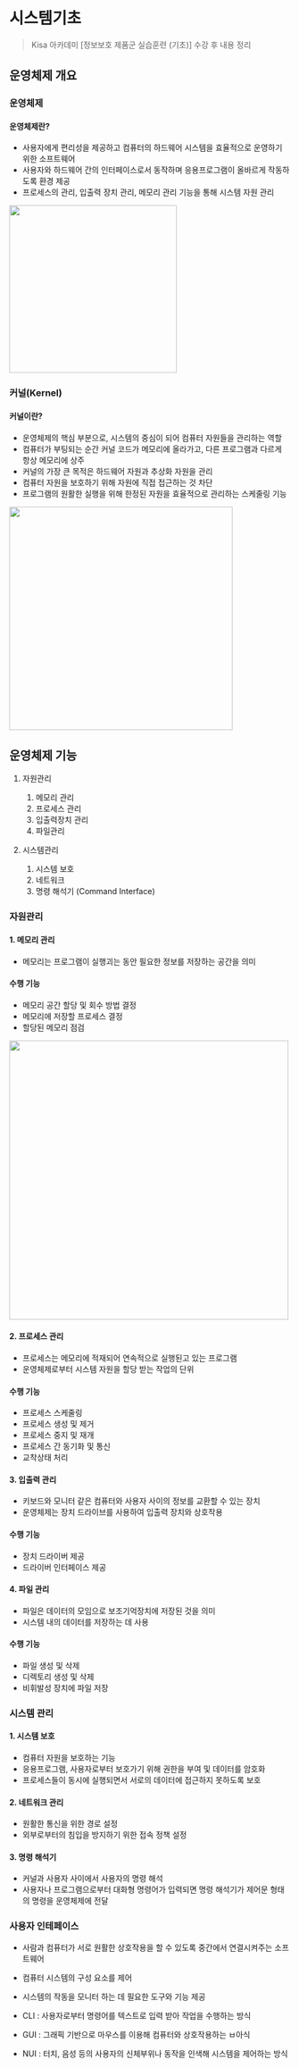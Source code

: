 # 시스템기초

> Kisa 아카데미 [정보보호 제품군 실습훈련 (기초)] 수강 후 내용 정리

## 운영체제 개요

### 운영체제

#### 운영체제란?

- 사용자에게 편리성을 제공하고 컴퓨터의 하드웨어 시스템을 효율적으로 운영하기 위한 소프트웨어
- 사용자와 하드웨어 간의 인터페이스로서 동작하며 응용프로그램이 올바르게 작동하도록 환경 제공
- 프로세스의 관리, 입출력 장치 관리, 메모리 관리 기능을 통해 시스템 자원 관리

<img src="https://upload.wikimedia.org/wikipedia/commons/thumb/3/3a/Operating_system_placement_kor.svg/1200px-Operating_system_placement_kor.svg.png" width="300" />

### 커널(Kernel)

#### 커널이란?

- 운영체제의 핵심 부분으로, 시스템의 중심이 되어 컴퓨터 자원들을 관리하는 역할
- 컴퓨터가 부팅되는 순간 커널 코드가 메모리에 올라가고, 다른 프로그램과 다르게 항상 메모리에 상주
- 커널의 가장 큰 목적은 하드웨어 자원과 추상화 자원을 관리
- 컴퓨터 자원을 보호하기 위해 자원에 직접 접근하는 것 차단
- 프로그램의 원활한 실행을 위해 한정된 자원을 효율적으로 관리하는 스케줄링 기능

<img src="https://upload.wikimedia.org/wikipedia/commons/thumb/8/8f/Kernel_Layout.svg/1200px-Kernel_Layout.svg.png" width="400" />

## 운영체제 기능

1. 자원관리

    1. 메모리 관리
    2. 프로세스 관리
    3. 입출력장치 관리
    4. 파일관리

2. 시스템관리
    1. 시스템 보호
    2. 네트워크
    3. 명령 해석기 (Command Interface)
  
### 자원관리

#### 1. 메모리 관리

- 메모리는 프로그램이 실행괴는 동안 필요한 정보를 저장하는 공간을 의미

#### 수행 기능

- 메모리 공간 할당 및 회수 방법 결정
- 메모리에 저장할 프로세스 결정
- 할당된 메모리 점검

<img src="https://img1.daumcdn.net/thumb/R800x0/?scode=mtistory2&fname=https%3A%2F%2Fblog.kakaocdn.net%2Fdn%2FcB4lr1%2FbtqFQybXUPr%2F2hNykkr6D6j7AEMzc9ysck%2Fimg.png" width="500" />

#### 2. 프로세스 관리

- 프로세스는 메모리에 적재되어 연속적으로 실행된고 있는 프로그램
- 운영체제로부터 시스템 자원을 할당 받는 작업의 단위

#### 수행 기능

- 프로세스 스케줄링
- 프로세스 생성 및 제거
- 프로세스 중지 및 재개
- 프로세스 간 동기화 및 통신
- 교착상태 처리

#### 3. 입출력 관리

- 키보드와 모니터 같은 컴퓨터와 사용자 사이의 정보를 교환할 수 있는 장치
- 운영체제는 장치 드라이브를 사용하여 입출력 장치와 상호작용

#### 수행 기능

- 장치 드라이버 제공
- 드라이버 인터페이스 제공

#### 4. 파일 관리

- 파일은 데이터의 모임으로 보조기억장치에 저장된 것을 의미 
- 시스템 내의 데이터를 저장하는 데 사용

#### 수행 기능

- 파일 생성 및 삭제
- 디렉토리 생성 및 삭제
- 비휘발성 장치에 파일 저장

### 시스템 관리

#### 1. 시스템 보호

- 컴퓨터 자원을 보호하는 기능
- 응용프로그램, 사용자로부터 보호가기 위해 권한을 부여 및 데이터를 암호화
- 프로세스들이 동시에 실행되면서 서로의 데이터에 접근하지 못하도록 보호

#### 2. 네트워크 관리

- 원활한 통신을 위한 경로 설정
- 외부로부터의 침입을 방지하기 위한 접속 정책 설정

#### 3. 명령 해석기
- 커널과 사용자 사이에서 사용자의 명령 해석
- 사용자나 프로그램으로부터 대화형 명령어가 입력되면 명령 해석기가 제어문 형태의 명령을 운영체제에 전달

### 사용자 인테페이스

- 사람과 컴퓨터가 서로 원활한 상호작용을 할 수 있도록 중간에서 연결시켜주는 소프트웨어
- 컴퓨터 시스템의 구성 요소를 제어
- 시스템의 작동을 모니터 하는 데 필요한 도구와 기능 제공
  
- CLI : 사용자로부터 명령어를 텍스트로 입력 받아 작업을 수행하는 방식
- GUI : 그래픽 기반으로 마우스를 이용해 컴퓨터와 상호작용하는 ㅂ아식
- NUI : 터치, 음성 등의 사용자의 신체부위나 동작을 인색해 시스템을 제어하는 방식
